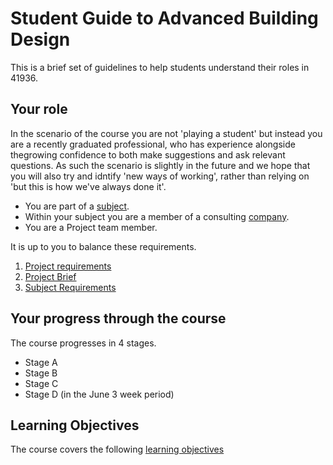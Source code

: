 # Student Guide to Advanced Building Design

This is a brief set of guidelines to help students understand their roles in 41936.

## Your role
In the scenario of the course you are not 'playing a student' but instead you are a recently graduated professional, who has experience alongside thegrowing confidence to both make suggestions and ask relevant questions. As such the scenario is slightly in the future and we hope that you will also try and idntify 'new ways of working', rather than relying on 'but this is how we've always done it'.

* You are part of a [subject](/41936/Roles/Subject).
* Within your subject you are a member of a consulting [company](/41936/Roles/Company).
* You are a Project team member.

It is up to you to balance these requirements.

1. [Project requirements](/41936/Project/Reqs)
2. [Project Brief](41936/Project/Breif)
3. [Subject Requirements](/41936/Roles)

## Your progress through the course
The course progresses in 4 stages.
* Stage A
* Stage B
* Stage C
* Stage D (in the June 3 week period)

## Learning Objectives
The course covers the following [learning objectives](/41936/LearningObjectives)
